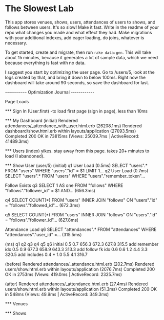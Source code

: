 # The Slowest Lab

This app stores venues, shows, users, attendances of users to shows, and follows between users.  It's so slow!  Make it fast.  Write in the readme of your repo what changes you made and what effect they had.  Make migrations with your additional indexes, add eager loading, do joins, whatever is necessary.

To get started, create and migrate, then run `rake data:gen`.  This will take about 15 minutes, because it generates a lot of sample data, which we need because everything is fast with no data.

I suggest you start by optimizing the user page.  Go to /users/5, look at the logs created by that, and bring it down to below 100ms.  Right now the dashboard will take around 90 seconds, so save the dashboard for last.


----------- Optimization Journal ------------


Page Loads

*** Sign In (User.first)
  -to load first page (sign in page), less than 10ms

*** My Dashboard
(initial)
Rendered attendances/_attendance_with_user.html.erb (26208.1ms)
Rendered dashboard/show.html.erb within layouts/application (27093.5ms)
Completed 200 OK in 73815ms (Views: 25039.7ms | ActiveRecord: 41489.3ms)

*** Users (index)
yikes. stay away from this page. takes 20+ minutes to load (I abandoned).

*** Show User (user/5)
(initial)
q1 User Load (0.5ms)  SELECT "users".* FROM "users" WHERE "users"."id" = $1 LIMIT 1...
q2 User Load (0.7ms)  SELECT "users".* FROM "users" WHERE "users"."remember_token"...

Follow Exists 
q3 SELECT 1 AS one FROM "follows" WHERE "follows"."follower_id" = $1 AND...
(656.3ms)

q4 SELECT COUNT(*) FROM "users" INNER JOIN "follows" ON "users"."id" = "follows"."followed_id"...
(672.3ms)

q5 SELECT COUNT(*) FROM "users" INNER JOIN "follows" ON "users"."id" = "follows"."follower_id"...
(627.8ms)

Attendance Load
q6 SELECT "attendances".* FROM "attendances" WHERE "attendances"."user_id" =...
(315.5ms)

(ms)              q1    q2    q3      q4      q5      q6
    initial       0.5   0.7   656.3   672.3   627.8   315.5
add remember idx  0.5   0.9   677.3   658.9   643.3   313.3
add follow fk idx 0.6   0.6     1.2     4.4     3.3   320.5
add includes      0.4    *      1.0     5.5     4.1   316.7

(before)
Rendered attendances/_attendance.html.erb (202.7ms)
Rendered users/show.html.erb within layouts/application (2076.7ms)
Completed 200 OK in 2753ms (Views: 419.0ms | ActiveRecord: 2325.7ms)

(after)
Rendered attendances/_attendance.html.erb (27.4ms)
Rendered users/show.html.erb within layouts/application (51.3ms)
Completed 200 OK in 548ms (Views: 49.9ms | ActiveRecord: 349.3ms)

*** Venues


*** Shows